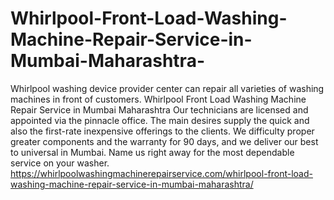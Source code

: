 # Whirlpool-Front-Load-Washing-Machine-Repair-Service-in-Mumbai-Maharashtra-
Whirlpool washing device provider center can repair all varieties of washing machines in front of customers. Whirlpool Front Load Washing Machine Repair Service in Mumbai Maharashtra Our technicians are licensed and appointed via the pinnacle office. The main desires supply the quick and also the first-rate inexpensive offerings to the clients. We difficulty proper greater components and the warranty for 90 days, and we deliver our best to universal in Mumbai. Name us right away for the most dependable service on your washer. https://whirlpoolwashingmachinerepairservice.com/whirlpool-front-load-washing-machine-repair-service-in-mumbai-maharashtra/
